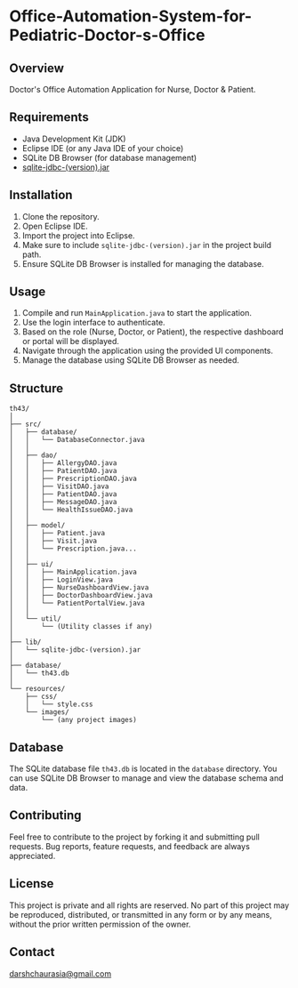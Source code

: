 # Office-Automation-System-for-Pediatric-Doctor-s-Office

## Overview

Doctor's Office Automation Application for Nurse, Doctor & Patient.

## Requirements

- Java Development Kit (JDK)
- Eclipse IDE (or any Java IDE of your choice)
- SQLite DB Browser (for database management)
- [sqlite-jdbc-(version).jar](lib/sqlite-jdbc-(version).jar)

## Installation

1. Clone the repository.
2. Open Eclipse IDE.
3. Import the project into Eclipse.
4. Make sure to include `sqlite-jdbc-(version).jar` in the project build path.
5. Ensure SQLite DB Browser is installed for managing the database.

## Usage

1. Compile and run `MainApplication.java` to start the application.
2. Use the login interface to authenticate.
3. Based on the role (Nurse, Doctor, or Patient), the respective dashboard or portal will be displayed.
4. Navigate through the application using the provided UI components.
5. Manage the database using SQLite DB Browser as needed.

## Structure

```
th43/
│
├── src/
│   ├── database/
│   │   └── DatabaseConnector.java
│   │
│   ├── dao/ 
│   │   ├── AllergyDAO.java
│   │   ├── PatientDAO.java
│   │   ├── PrescriptionDAO.java
│   │   ├── VisitDAO.java
│   │   ├── PatientDAO.java
│   │   ├── MessageDAO.java
│   │   └── HealthIssueDAO.java
│   │
│   ├── model/
│   │   ├── Patient.java
│   │   ├── Visit.java
│   │   └── Prescription.java...
│   │
│   ├── ui/
│   │   ├── MainApplication.java
│   │   ├── LoginView.java
│   │   ├── NurseDashboardView.java
│   │   ├── DoctorDashboardView.java
│   │   └── PatientPortalView.java
│   │
│   └── util/
│       └── (Utility classes if any)
│
├── lib/
│   └── sqlite-jdbc-(version).jar
│
├── database/
│   └── th43.db
│
└── resources/
    ├── css/
    │   └── style.css
    └── images/
        └── (any project images)
```

## Database

The SQLite database file `th43.db` is located in the `database` directory. You can use SQLite DB Browser to manage and view the database schema and data.

## Contributing

Feel free to contribute to the project by forking it and submitting pull requests. Bug reports, feature requests, and feedback are always appreciated.

## License

This project is private and all rights are reserved. No part of this project may be reproduced, distributed, or transmitted in any form or by any means, without the prior written permission of the owner.

## Contact

darshchaurasia@gmail.com



